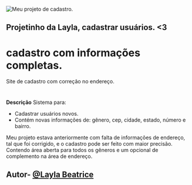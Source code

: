 ![Meu projeto de cadastro.](https://github.com/laylabtrice/form-cadrasto/assets/127868872/fe32c242-7298-4a86-aba5-c80a0f545946)
## Projetinho da Layla, cadastrar usuários. <3
# cadastro com informações completas.
Site de cadastro com correção no endereço.

#
**Descrição**
Sistema para:
- Cadastrar usuários novos.
- Contém novas informações de: gênero, cep, cidade, estado, número e bairro.

Meu projeto estava anteriormente com falta de informações de endereço, tal que foi corrigido, e o cadastro pode ser feito com maior precisão. Contendo área aberta para todos os gêneros e um opcional de complemento na área de endereço.

## Autor- [@Layla Beatrice](https://www.github.com/laylabtrice)

